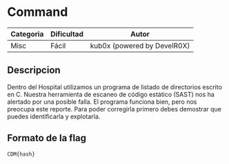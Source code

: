 # Command
| Categoria | Dificultad  | Autor   |
| ---       | ---         | ---     |
| Misc    | Fácil      | kub0x (powered by DevelR0X) |

## Descripcion
Dentro del Hospital utilizamos un programa de listado de directorios escrito en C. Nuestra herramienta de escaneo de código estático (SAST) nos ha alertado por una posible falla. El programa funciona bien, pero nos preocupa este reporte. Para poder corregirla primero debes demostrar que puedes identificarla y explotarla. 


## Formato de la flag
`CDM{hash}`
